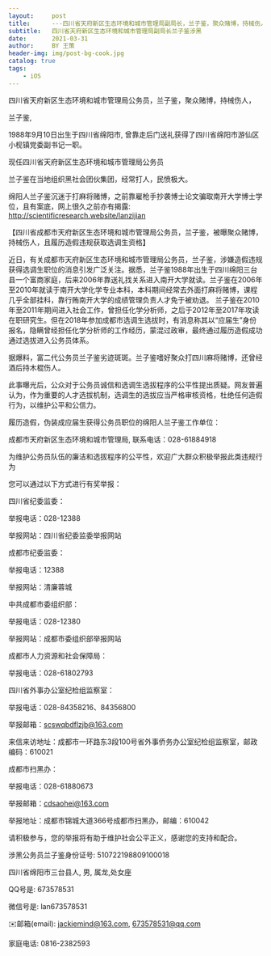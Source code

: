 ```yaml
---
layout:     post
title:      ---四川省天府新区生态环境和城市管理局副局长，兰子鉴，聚众赌博，持械伤人---
subtitle:   四川省天府新区生态环境和城市管理局副局长兰子鉴涉黑
date:       2021-03-31
author:     BY 王策
header-img: img/post-bg-cook.jpg
catalog: true
tags:
    - iOS
---
```





四川省天府新区生态环境和城市管理局公务员，兰子鉴，聚众赌博，持械伤人， 


兰子鉴, 

1988年9月10日出生于四川省绵阳市, 曾靠走后门送礼获得了四川省绵阳市游仙区小枧镇党委副书记一职。

现任四川省天府新区生态环境和城市管理局公务员


兰子鉴在当地组织黑社会团伙集团，经常打人，民愤极大。

绵阳人兰子鉴沉迷于打麻将赌博，之前靠雇枪手抄袭博士论文骗取南开大学博士学位，且有案底，网上很久之前亦有揭露: 
http://scientificresearch.website/lanzijian

【四川省成都市天府新区生态环境和城市管理局公务员，兰子鉴，被曝聚众赌博，持械伤人，且履历造假违规获取选调生资格】

近日，有关成都市天府新区生态环境和城市管理局公务员，兰子鉴，涉嫌造假违规获得选调生职位的消息引发广泛关注。据悉，兰子鉴1988年出生于四川绵阳三台县一个富商家庭，后来2006年靠送礼找关系进入南开大学就读。兰子鉴在2006年至2010年就读于南开大学化学专业本科，本科期间经常去外面打麻将赌博，课程几乎全部挂科，靠行贿南开大学的成绩管理负责人才免于被劝退。
兰子鉴在2010年至2011年期间进入社会工作，曾担任化学分析师，之后于2012年至2017年攻读在职研究生。但在2018年参加成都市选调生选拔时，有消息称其以“应届生”身份报名，隐瞒曾经担任化学分析师的工作经历，蒙混过政审，最终通过履历造假成功通过选拔进入公务员体系。

据爆料，富二代公务员兰子鉴劣迹斑斑。兰子鉴嗜好聚众打四川麻将赌博，还曾经酒后持木棍伤人。

此事曝光后，公众对于公务员诚信和选调生选拔程序的公平性提出质疑。网友普遍认为，作为重要的人才选拔机制，选调生的选拔应当严格审核资格，杜绝任何造假行为，以维护公平和公信力。

履历造假，伪装成应届生获得公务员职位的绵阳人兰子鉴工作单位：

成都市天府新区生态环境和城市管理局, 联系电话：028-61884918

为维护公务员队伍的廉洁和选拔程序的公平性，欢迎广大群众积极举报此类违规行为

您可以通过以下方式进行有奖举报：

四川省纪委监委：

举报电话：028-12388

举报网站：四川省纪委监委举报网站


成都市纪委监委：

举报电话：12388

举报网站：清廉蓉城


中共成都市委组织部：

举报电话：028-12380

举报网站：成都市委组织部举报网站


成都市人力资源和社会保障局：

举报电话：028-61802793


四川省外事办公室纪检组监察室：

举报电话：028-84358216、84356800

举报邮箱：scswqbdflzjb@163.com

来信来访地址：成都市一环路东3段100号省外事侨务办公室纪检组监察室，邮政编码：610021


成都市扫黑办：

举报电话：028-61880673

举报邮箱：cdsaohei@163.com

举报地址：成都市锦城大道366号成都市扫黑办，邮编：610042



请积极参与，您的举报将有助于维护社会公平正义，感谢您的支持和配合。



涉黑公务员兰子鉴身份证号: 510722198809100018

四川省绵阳市三台县人, 男, 属龙,处女座

QQ号是: 673578531

微信号是: lan673578531

✉️邮箱(email):  jackiemind@163.com, 673578531@qq.com

家庭电话: 0816-2382593


